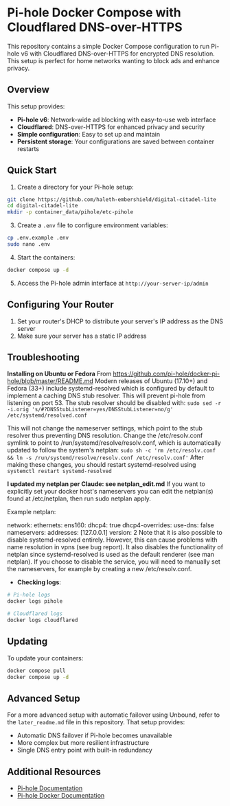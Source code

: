# Pi-hole Docker Compose with Cloudflared DNS-over-HTTPS

This repository contains a simple Docker Compose configuration to run Pi-hole v6 with Cloudflared DNS-over-HTTPS for encrypted DNS resolution. This setup is perfect for home networks wanting to block ads and enhance privacy.

## Overview

This setup provides:
- **Pi-hole v6**: Network-wide ad blocking with easy-to-use web interface
- **Cloudflared**: DNS-over-HTTPS for enhanced privacy and security
- **Simple configuration**: Easy to set up and maintain
- **Persistent storage**: Your configurations are saved between container restarts

## Quick Start

1. Create a directory for your Pi-hole setup:
```bash
git clone https://github.com/haleth-embershield/digital-citadel-lite
cd digital-citadel-lite
mkdir -p container_data/pihole/etc-pihole
```

3. Create a `.env` file to configure environment variables:

```bash
cp .env.example .env
sudo nano .env
```

4. Start the containers:
```bash
docker compose up -d
```

5. Access the Pi-hole admin interface at `http://your-server-ip/admin`

## Configuring Your Router

1. Set your router's DHCP to distribute your server's IP address as the DNS server
2. Make sure your server has a static IP address

## Troubleshooting

**Installing on Ubuntu or Fedora**
From https://github.com/pi-hole/docker-pi-hole/blob/master/README.md
Modern releases of Ubuntu (17.10+) and Fedora (33+) include systemd-resolved which is configured by default to implement a caching DNS stub resolver. This will prevent pi-hole from listening on port 53. The stub resolver should be disabled with: ```sudo sed -r -i.orig 's/#?DNSStubListener=yes/DNSStubListener=no/g' /etc/systemd/resolved.conf```

This will not change the nameserver settings, which point to the stub resolver thus preventing DNS resolution. Change the /etc/resolv.conf symlink to point to /run/systemd/resolve/resolv.conf, which is automatically updated to follow the system's netplan: ```sudo sh -c 'rm /etc/resolv.conf && ln -s /run/systemd/resolve/resolv.conf /etc/resolv.conf'``` After making these changes, you should restart systemd-resolved using ```systemctl restart systemd-resolved```

**I updated my netplan per Claude: see netplan_edit.md**
If you want to explicitly set your docker host's nameservers you can edit the netplan(s) found at /etc/netplan, then run sudo netplan apply.

Example netplan:

network:
    ethernets:
        ens160:
            dhcp4: true
            dhcp4-overrides:
                use-dns: false
            nameservers:
                addresses: [127.0.0.1]
    version: 2
Note that it is also possible to disable systemd-resolved entirely. However, this can cause problems with name resolution in vpns (see bug report).
It also disables the functionality of netplan since systemd-resolved is used as the default renderer (see man netplan).
If you choose to disable the service, you will need to manually set the nameservers, for example by creating a new /etc/resolv.conf.

- **Checking logs**:
```bash
# Pi-hole logs
docker logs pihole

# Cloudflared logs
docker logs cloudflared
```

## Updating

To update your containers:
```bash
docker compose pull
docker compose up -d
```

## Advanced Setup

For a more advanced setup with automatic failover using Unbound, refer to the `later_readme.md` file in this repository. That setup provides:
- Automatic DNS failover if Pi-hole becomes unavailable
- More complex but more resilient infrastructure
- Single DNS entry point with built-in redundancy

## Additional Resources

- [Pi-hole Documentation](https://docs.pi-hole.net/)
- [Pi-hole Docker Documentation](https://github.com/pi-hole/docker-pi-hole)